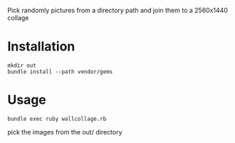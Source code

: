 Pick randomly pictures from a directory path and join them to a 2560x1440 collage

# Installation

    mkdir out
    bundle install --path vendor/gems

# Usage

    bundle exec ruby wallcollage.rb

pick the images from the out/ directory
